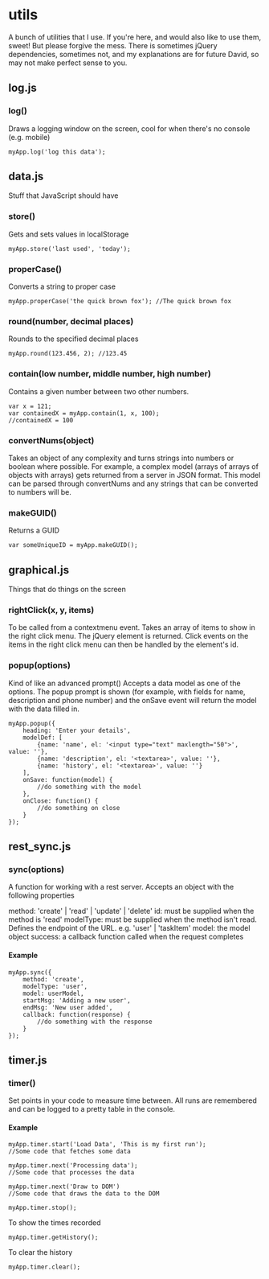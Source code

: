 utils
=====

A bunch of utilities that I use. If you're here, and would also like to use them, sweet!
But please forgive the mess. There is sometimes jQuery dependencies, sometimes not, and my explanations are for future David, so may not make perfect sense to you.

## log.js
### log()
Draws a logging window on the screen, cool for when there's no console (e.g. mobile)

	myApp.log('log this data');



## data.js
Stuff that JavaScript should have

### store()
Gets and sets values in localStorage

	myApp.store('last used', 'today');

### properCase()
Converts a string to proper case

	myApp.properCase('the quick brown fox'); //The quick brown fox

### round(number, decimal places)
Rounds to the specified decimal places

	myApp.round(123.456, 2); //123.45

### contain(low number, middle number, high number)
Contains a given number between two other numbers.

	var x = 121;
	var containedX = myApp.contain(1, x, 100);
	//containedX = 100

### convertNums(object)
Takes an object of any complexity and turns strings into numbers or boolean where possible.
For example, a complex model (arrays of arrays of objects with arrays) gets returned from a server in JSON format.
This model can be parsed through convertNums and any strings that can be converted to numbers will be.

### makeGUID()
Returns a GUID

	var someUniqueID = myApp.makeGUID();


## graphical.js
Things that do things on the screen

### rightClick(x, y, items)
To be called from a contextmenu event. Takes an array of items to show in the right click menu.
The jQuery element is returned. Click events on the items in the right click menu can then be handled by the element's id.

### popup(options)
Kind of like an advanced prompt()
Accepts a data model as one of the options. The popup prompt is shown (for example, with fields for name, description and phone number) and the onSave event will return the model with the data filled in.

	myApp.popup({
		heading: 'Enter your details',
		modelDef: [
			{name: 'name', el: '<input type="text" maxlength="50">', value: ''},
			{name: 'description', el: '<textarea>', value: ''},
			{name: 'history', el: '<textarea>', value: ''}
		],
		onSave: function(model) {
			//do something with the model
		},
		onClose: function() {
			//do something on close
		}
	});


## rest_sync.js

### sync(options)
A function for working with a rest server.
Accepts an object with the following properties

method: 'create' | 'read' | 'update' | 'delete'
id: must be supplied when the method is 'read'
modelType: must be supplied when the method isn't read. Defines the endpoint of the URL. e.g. 'user' | 'taskItem'
model: the model object
success: a callback function called when the request completes

#### Example 
	myApp.sync({
		method: 'create',
		modelType: 'user',
		model: userModel,
		startMsg: 'Adding a new user',
		endMsg: 'New user added',
		callback: function(response) {
			//do something with the response
		}
	});


## timer.js
### timer()
Set points in your code to measure time between. All runs are remembered and can be logged to a pretty table in the console.

#### Example
	myApp.timer.start('Load Data', 'This is my first run');
	//Some code that fetches some data
	
	myApp.timer.next('Processing data');
	//Some code that processes the data
	
	myApp.timer.next('Draw to DOM')
	//Some code that draws the data to the DOM
	
	myApp.timer.stop();

To show the times recorded

	myApp.timer.getHistory();

To clear the history

	myApp.timer.clear();
